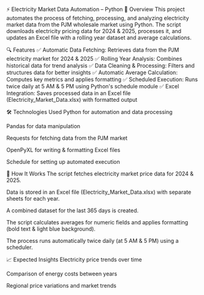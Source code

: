⚡ Electricity Market Data Automation – Python
📌 Overview
This project automates the process of fetching, processing, and analyzing electricity market data from the PJM wholesale market using Python. The script downloads electricity pricing data for 2024 & 2025, processes it, and updates an Excel file with a rolling year dataset and average calculations.

🔍 Features
✅ Automatic Data Fetching: Retrieves data from the PJM electricity market for 2024 & 2025
✅ Rolling Year Analysis: Combines historical data for trend analysis
✅ Data Cleaning & Processing: Filters and structures data for better insights
✅ Automatic Average Calculation: Computes key metrics and applies formatting
✅ Scheduled Execution: Runs twice daily at 5 AM & 5 PM using Python's schedule module
✅ Excel Integration: Saves processed data in an Excel file (Electricity_Market_Data.xlsx) with formatted output

🛠️ Technologies Used
Python for automation and data processing

Pandas for data manipulation

Requests for fetching data from the PJM market

OpenPyXL for writing & formatting Excel files

Schedule for setting up automated execution

🚀 How It Works
The script fetches electricity market price data for 2024 & 2025.

Data is stored in an Excel file (Electricity_Market_Data.xlsx) with separate sheets for each year.

A combined dataset for the last 365 days is created.

The script calculates averages for numeric fields and applies formatting (bold text & light blue background).

The process runs automatically twice daily (at 5 AM & 5 PM) using a scheduler.

📈 Expected Insights
Electricity price trends over time

Comparison of energy costs between years

Regional price variations and market trends
